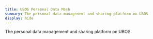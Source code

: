 ```yaml
---
title: UBOS Personal Data Mesh
summary: The personal data management and sharing platform on UBOS
display: hide
---
```


The personal data management and sharing platform on UBOS.
